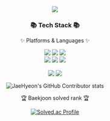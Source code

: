 <div align=center>
  <img src="https://capsule-render.vercel.app/api?type=waving&color=auto&height=200&section=header&text=JaeHyeon%20Github&fontSize=90" />
</div>
<div align=center>
	<h3>📚 Tech Stack 📚</h3>
	<p>✨ Platforms & Languages ✨</p>
</div>
<div align="center">
  <img src="https://img.shields.io/badge/Python-3776AB?style=for-the-badge&logo=Python&logoColor=white">
  <img src="https://img.shields.io/badge/MySQL-4479A1?style=for-the-badge&logo=MySQL&logoColor=white">

  <img src="https://img.shields.io/badge/github-181717?style=for-the-badge&logo=github&logoColor=white">
	<br>
  <img src="https://img.shields.io/badge/Amazon S3-569A31?style=for-the-badge&logo=Amazon S3&logoColor=white"> 

  <img src="https://img.shields.io/badge/Amazon RDS-527FFF?style=for-the-badge&logo=Amazon RDS&logoColor=white">    

  <img src="https://img.shields.io/badge/Amazon EC2-FF9900?style=for-the-badge&logo=Amazon EC2&logoColor=white">    
</div>

<div align=center>
	<br>

<img src="https://github-readme-stats.vercel.app/api/top-langs/?username=JaeHyeon-Oh&layout=compact">
<img src="https://github-readme-stats.vercel.app/api?username=JaeHyeon-Oh&show_icons=true">

![JaeHyeon's GitHub Contributor stats](https://github-contributor-stats.vercel.app/api?username=JaeHyeon-Oh)
<br>
<p>🏆 Baekjoon solved rank 🏆</p>
	
[![Solved.ac Profile](http://mazassumnida.wtf/api/v2/generate_badge?boj=dhwogus1212)](https://solved.ac/dhwogus1212)
</div>
<!--
**JaeHyeon-Oh/JaeHyeon-Oh** is a ✨ _special_ ✨ repository because its `README.md` (this file) appears on your GitHub profile.

Here are some ideas to get you started:

- 🔭 I’m currently working on ...
- 🌱 I’m currently learning ...
- 👯 I’m looking to collaborate on ...
- 🤔 I’m looking for help with ...
- 💬 Ask me about ...
- 📫 How to reach me: ...
- 😄 Pronouns: ...
- ⚡ Fun fact: ...
-->
